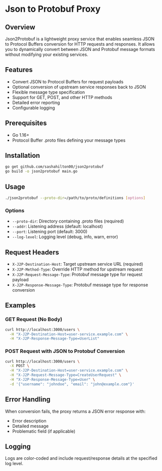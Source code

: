 # Json to Protobuf Proxy

## Overview

Json2Protobuf is a lightweight proxy service that enables seamless JSON to Protocol Buffers conversion for HTTP requests and responses. It allows you to dynamically convert between JSON and Protobuf message formats without modifying your existing services.

## Features

- Convert JSON to Protocol Buffers for request payloads
- Optional conversion of upstream service responses back to JSON
- Flexible message type specification
- Support for GET, POST, and other HTTP methods
- Detailed error reporting
- Configurable logging

## Prerequisites

- Go 1.16+
- Protocol Buffer .proto files defining your message types

## Installation

```bash
go get github.com/sashahilton00/json2protobuf
go build -o json2protobuf main.go
```

## Usage

```bash
./json2protobuf --proto-dir=/path/to/proto/definitions [options]
```

### Options

- `--proto-dir`: Directory containing .proto files (required)
- `--addr`: Listening address (default: localhost)
- `--port`: Listening port (default: 3000)
- `--log-level`: Logging level (debug, info, warn, error)

## Request Headers

- `X-J2P-Destination-Host`: Target upstream service URL (required)
- `X-J2P-Method-Type`: Override HTTP method for upstream request
- `X-J2P-Request-Message-Type`: Protobuf message type for request payload
- `X-J2P-Response-Message-Type`: Protobuf message type for response conversion

## Examples

### GET Request (No Body)

```bash
curl http://localhost:3000/users \
  -H "X-J2P-Destination-Host=user-service.example.com" \
  -H "X-J2P-Response-Message-Type=UserList"
```

### POST Request with JSON to Protobuf Conversion

```bash
curl http://localhost:3000/users \
  -X POST \
  -H "X-J2P-Destination-Host=user-service.example.com" \
  -H "X-J2P-Request-Message-Type=CreateUserRequest" \
  -H "X-J2P-Response-Message-Type=User" \
  -d '{"username": "johndoe", "email": "john@example.com"}'
```

## Error Handling

When conversion fails, the proxy returns a JSON error response with:
- Error description
- Detailed message
- Problematic field (if applicable)

## Logging

Logs are color-coded and include request/response details at the specified log level.
